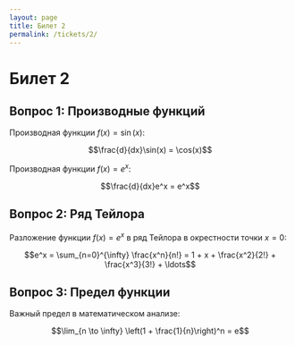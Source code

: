 ```yaml
---
layout: page
title: Билет 2
permalink: /tickets/2/
---
```


# Билет 2

## Вопрос 1: Производные функций

Производная функции $f(x) = \sin(x)$:

$$\frac{d}{dx}\sin(x) = \cos(x)$$

Производная функции $f(x) = e^x$:

$$\frac{d}{dx}e^x = e^x$$

## Вопрос 2: Ряд Тейлора

Разложение функции $f(x) = e^x$ в ряд Тейлора в окрестности точки $x = 0$:

$$e^x = \sum_{n=0}^{\infty} \frac{x^n}{n!} = 1 + x + \frac{x^2}{2!} + \frac{x^3}{3!} + \ldots$$

## Вопрос 3: Предел функции

Важный предел в математическом анализе:

$$\lim_{n \to \infty} \left(1 + \frac{1}{n}\right)^n = e$$
